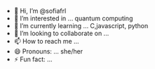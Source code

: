- 👋 Hi, I’m @sofiafrl
- 👀 I’m interested in ... quantum computing
- 🌱 I’m currently learning ... C,javascript, python
- 💞️ I’m looking to collaborate on ...
- 📫 How to reach me ...
- 😄 Pronouns: ... she/her
- ⚡ Fun fact: ...

<!---
sofiafrl/sofiafrl is a ✨ special ✨ repository because its `README.md` (this file) appears on your GitHub profile.
You can click the Preview link to take a look at your changes.
--->
